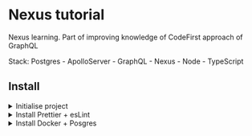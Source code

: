 # Nexus tutorial

Nexus learning. Part of improving knowledge of CodeFirst approach of GraphQL

Stack: Postgres - ApolloServer - GraphQL - Nexus - Node - TypeScript

## Install

<details>
<summary>Initialise project</summary>

`npm init -y`

`npm install`

</details>
<details>
<summary>Install Prettier + esLint</summary>
[How to](https://www.robinwieruch.de/prettier-eslint/)
</details>

<details>
<summary>Install Docker + Posgres</summary>
~/docker/docker-compose.yml contains a posgres image description.

`docker-compose -f docker/docker-compose.yml up`

</details>
